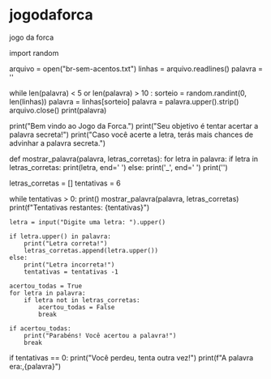 # jogodaforca
jogo da forca

import random

arquivo = open("br-sem-acentos.txt")
linhas = arquivo.readlines()
palavra = ''

while len(palavra) < 5 or len(palavra) > 10 :
    sorteio = random.randint(0, len(linhas))
    palavra = linhas[sorteio]
    palavra = palavra.upper().strip()
    arquivo.close()
print(palavra)

print("Bem vindo ao Jogo da Forca.")
print("Seu objetivo é tentar acertar a palavra secreta!")
print("Caso você acerte a letra, terás mais chances de advinhar a palavra secreta.")

def mostrar_palavra(palavra, letras_corretas):
    for letra in palavra:
        if letra in letras_corretas:
            print(letra, end=' ')
        else:
            print('_', end=' ')
    print('')


letras_corretas = []
tentativas = 6

while tentativas > 0:
    print()
    mostrar_palavra(palavra, letras_corretas)
    print(f"Tentativas restantes: {tentativas}")

    letra = input("Digite uma letra: ").upper()

    if letra.upper() in palavra:
        print("Letra correta!")
        letras_corretas.append(letra.upper())
    else:
        print("Letra incorreta!")
        tentativas = tentativas -1

    acertou_todas = True
    for letra in palavra:
        if letra not in letras_corretas:
            acertou_todas = False
            break

    if acertou_todas:
        print("Parabéns! Você acertou a palavra!")
        break

if tentativas == 0:
   print("Você perdeu, tenta outra vez!")
print(f"A palavra era:,{palavra}")
